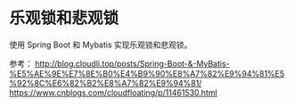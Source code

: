 # 乐观锁和悲观锁

使用 Spring Boot 和 Mybatis 实现乐观锁和悲观锁。

参考：
http://blog.cloudli.top/posts/Spring-Boot-&-MyBatis-%E5%AE%9E%E7%8E%B0%E4%B9%90%E8%A7%82%E9%94%81%E5%92%8C%E6%82%B2%E8%A7%82%E9%94%81/
https://www.cnblogs.com/cloudfloating/p/11461530.html
